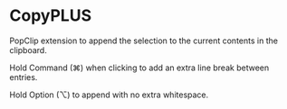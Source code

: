 CopyPLUS
===

PopClip extension to append the selection to the current contents in the clipboard.

Hold Command (⌘) when clicking to add an extra line break between entries.

Hold Option (⌥) to append with no extra whitespace.

